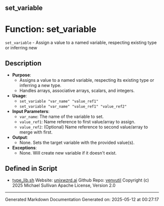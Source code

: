 ## set_variable
# Function: set_variable
`set_variable` - Assign a value to a named variable, respecting existing type or inferring new
## Description
- **Purpose**:
  - Assigns a value to a named variable, respecting its existing type or inferring a new type.
  - Handles arrays, associative arrays, scalars, and integers.
- **Usage**:
  - `set_variable "var_name" "value_ref1"`
  - `set_variable "var_name" "value_ref1" "value_ref2"`
- **Input Parameters**:
  - `var_name`: The name of the variable to set.
  - `value_ref1`: Name reference to first value/array to assign.
  - `value_ref2`: (Optional) Name reference to second value/array to merge with first.
- **Output**:
  - None. Sets the target variable with the provided value(s).
- **Exceptions**:
  - None. Will create new variable if it doesn't exist.

## Defined in Script

* [type_lib.sh](../type_lib_sh.md)
Website: [unixwzrd.ai](https://unixwzrd.ai)
Github Repo: [venvutil](https://github.com/unixwzrd/venvutil)
Copyright (c) 2025 Michael Sullivan
Apache License, Version 2.0

---

Generated Markdown Documentation
Generated on: 2025-05-12 at 00:27:17
